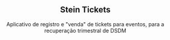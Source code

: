 <h2 align="center">Stein Tickets</h2>

<p align="center">Aplicativo de registro e "venda" de tickets para eventos, para a recuperação trimestral de DSDM</p>
